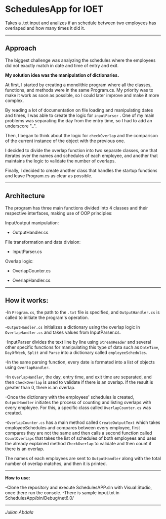 # SchedulesApp for IOET
Takes a .txt input and analizes if an schedule between two employees has overlaped and how many times it did it.

--------------------------------------------------------------------------------------------------------------------------------

## Approach

The biggest challenge was analyzing the schedules where the employees did not exactly match in date and time of entry and exit.

**My solution idea was the manipulation of dictionaries.**

At first, I started by creating a monolithic program where all the classes, functions, and methods were in the same Program.cs. My priority was to make it work as soon as possible, so I could later improve and make it more complex.

By reading a lot of documentation on file loading and manipulating dates and times, I was able to create the logic for `inputParser` . One of my main problems was separating the day from the entry time, so I had to add an underscore "_".

Then, I began to think about the logic for `checkOverlap` and the comparison of the current instance of the object with the previous one.

I decided to divide the overlap function into two separate classes, one that iterates over the names and schedules of each employee, and another that maintains the logic to validate the number of overlaps.

Finally, I decided to create another class that handles the startup functions and leave Program.cs as clear as possible.

--------------------------------------------------------------------------------------------------------------------------------

## Architecture 

The program has three main functions divided into 4 classes and their respective interfaces, making use of OOP principles:

Input/output manipulation:

- OutputHandler.cs

File transformation and data division:

- InputParser.cs

Overlap logic:

- OverlapCounter.cs

- OverlapHandler.cs

--------------------------------------------------------------------------------------------------------------------------------

## How it works:

-In `Program.cs`, the path to the `.txt` file is specified, and `OutputHandler.cs` is called to initiate the program's operation.

-`OutputHandler.cs` initializes a dictionary using the overlap logic in `OverlapHandler.cs` and takes values from InputParser.cs.

-InputParser divides the text line by line using `StreamReader` and several other specific functions for manipulating this type of data such as `DateTime`, `DayOfWeek`, `Split` and `Parse` into a dictionary called `employeeSchedules`.

-In the same parsing function, every date is formated into a list of objects using `OverlapHandler`.

-In `OverlapHandler`, the day, entry time, and exit time are separated, and then `CheckOverlap` is used to validate if there is an overlap. If the result is greater than 0, there is an overlap.

-Once the dictionary with the employees' schedules is created, `OutputHandler` initiates the process of counting and listing overlaps with every employee. For this, a specific class called `OverlapCounter.cs` was created.

-`OverlapCounter.cs` has a main method called `CreateOutputText` which takes employeeSchedules and compares between every employee, first compares they are not the same and then calls a second function called `CountOverlaps` that takes the list of schedules of both employees and uses the already explained method `CheckOverlap` to validate and then count if there is an overlap.

The names of each employees are sent to `OutputHandler` along with the total number of overlap matches, and then it is printed.

--------------------------------------------------------------------------------------------------------------------------------

**How to use:**

-Clone the repository and execute SchedulesAPP.sln with Visual Studio, once there run the console. -There is sample input.txt in SchedulesApp/bin/Debug/net6.0/

--------------------------------------------------------------------------------------------------------------------------------

*Julian Abdala*
